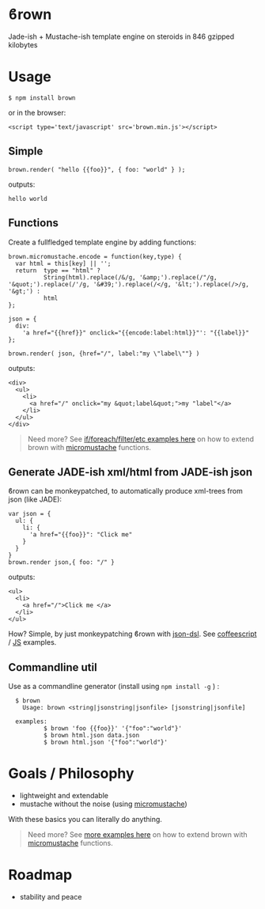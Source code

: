 <h1>ϐrown</h1>

Jade-ish + Mustache-ish template engine on steroids in 846 gzipped kilobytes

# Usage 

    $ npm install brown

or in the browser:
 
    <script type='text/javascript' src='brown.min.js'></script>

## Simple

    brown.render( "hello {{foo}}", { foo: "world" } );

outputs:

    hello world

## Functions 

Create a fullfledged template engine by adding functions:

    brown.micromustache.encode = function(key,type) {
      var html = this[key] || '';
      return  type == "html" ?
              String(html).replace(/&/g, '&amp;').replace(/"/g, '&quot;').replace(/'/g, '&#39;').replace(/</g, '&lt;').replace(/>/g, '&gt;') :
              html
    };

    json = {
      div:
        'a href="{{href}}" onclick="{{encode:label:html}}"': "{{label}}"
    };

    brown.render( json, {href="/", label:"my \"label\""} )

outputs:

    <div>
      <ul>
        <li>
          <a href="/" onclick="my &quot;label&quot;">my "label"</a>
        </li>
      </ul>
    </div>

> Need more? See [if/foreach/filter/etc examples here](https://gist.github.com/coderofsalvation/93610d527c7b8534567f) on how to extend brown with [micromustache](https://www.npmjs.com/package/micromustache) functions.

## Generate JADE-ish xml/html from JADE-ish json

ϐrown can be monkeypatched, to automatically produce xml-trees from json (like JADE):

    var json = {
      ul: {
        li: {
          'a href="{{foo}}": "Click me"
        }
      }
    }
    brown.render json,{ foo: "/" }

outputs:

    <ul>
      <li>
        <a href="/">Click me </a>
      </li>
    </ul>

How? 
Simple, by just monkeypatching ϐrown with [json-dsl](https://npmjs.org/package/json-dsl). See [coffeescript](test/jadeish.coffee) / [JS](test/jadeish.js) examples.

## Commandline util

Use as a commandline generator (install using `npm install -g` ) :

      $ brown
        Usage: brown <string|jsonstring|jsonfile> [jsonstring|jsonfile]

      examples:
              $ brown 'foo {{foo}}' '{"foo":"world"}'
              $ brown html.json data.json
              $ brown html.json '{"foo":"world"}'

# Goals / Philosophy

* lightweight and extendable 
* mustache without the noise (using [micromustache](https://www.npmjs.com/package/micromustache))

With these basics you can literally do anything. 
> Need more? See [more examples here](https://gist.github.com/coderofsalvation/93610d527c7b8534567f) on how to extend brown with [micromustache](https://www.npmjs.com/package/micromustache) functions.

# Roadmap

* stability and peace
